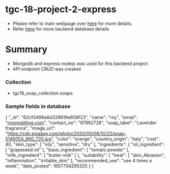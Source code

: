 # tgc-18-project-2-express

- Please refer to main webpage over [here](https://github.com/xunne899/tgc-18-project-2-react) for more details.
- Refer [here](https://github.com/xunne899/tgc-18-project-2-express/blob/main/README.md) for more backend database details

# Summary

- Mongodb and express nodejs was used for this backend project
- API endpoint CRUD was created

### Collection

- tgc18_soap_collection.soaps

### Sample fields in database

{
"\_id": "62cf0498a6d329619e659f23",
"name": "roy",
"email": "royong@live.com",
"contact_no": "97862728",
"soap_label": "Lavender fragrance",
"image_url": "https://cdn.pixabay.com/photo/2020/05/08/10/22/soap-5145054_960_720.jpg",
"color": "orange",
"country_origin": "italy",
"cost": 40,
"skin_type": [
"oily",
"sensitive",
"dry"
],
"ingredients": {
"oil_ingredient": [
"grapeseed oil"
],
"base_ingredient": [
"tomato powder"
],
"milk_ingredient": [
"butter milk"
]
},
"suitability": {
"treat": [
"skin_Abrasion",
"inflammation",
"irritable_skin"
],
"recommended_use": "use 4 times a week",
"date_posted": 1657734295325
}
}

<!-- # Make sure  heroku is installed
brew tap heroku/brew && brew install heroku
# Login
heroku login -i

# Add, commit, push
git add .
git commit -m "add new var"
git push heroku main   -->
